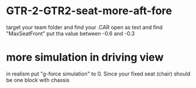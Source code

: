 # GTR-2-GTR2-seat-more-aft-fore
target your team folder and find your <car-number>.CAR
open as text and find "MaxSeatFront"
put tha value between -0.6 and -0.3

# more simulation in driving view
in realism put "g-force simulation" to 0. Since your fixed seat (chair) should be one block with chassis
